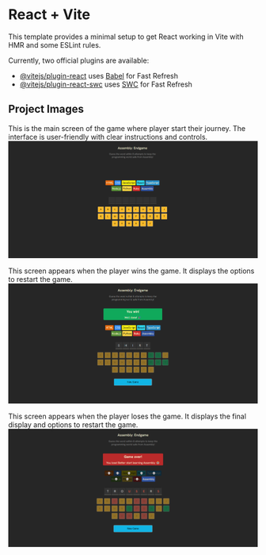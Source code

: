 # React + Vite

This template provides a minimal setup to get React working in Vite with HMR and some ESLint rules.

Currently, two official plugins are available:

- [@vitejs/plugin-react](https://github.com/vitejs/vite-plugin-react/blob/main/packages/plugin-react/README.md) uses [Babel](https://babeljs.io/) for Fast Refresh
- [@vitejs/plugin-react-swc](https://github.com/vitejs/vite-plugin-react-swc) uses [SWC](https://swc.rs/) for Fast Refresh

## Project Images

This is the main screen of the game where player start their journey. The interface is user-friendly with clear instructions and controls.
![Main Screen](./src/assets/main-screen.png)

This screen appears when the player wins the game. It displays the options to restart the game.
![Game Win Screen](./src/assets/win-screen.png)

This screen appears when the player loses the game. It displays the final display and options to restart the game.
![Game Over Screen](./src/assets/lost-screen.png)
